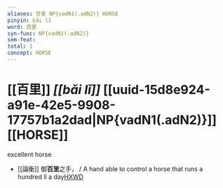 ```yaml
---
aliases: 百里 NP{vadN1(.adN2)} HORSE
pinyin: bǎi lǐ
word: 百里
syn-func: NP{vadN1(.adN2)}
sem-feat: 
total: 1
concept: HORSE 
---
```

# [[百里]] *[[bǎi lǐ]]*  [[uuid-15d8e924-a91e-42e5-9908-17757b1a2dad|NP{vadN1(.adN2)}]] [[HORSE]]
excellent horse
 - [[論衡]] 御**百里**之手， / A hand able to control a horse that runs a hundred lǐ a day[HXWD](https://hxwd.org/textview.html?location=KR3j0080_tls_001-3a.15)